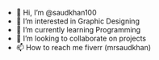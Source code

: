 - 👋 Hi, I’m @saudkhan100
- 👀 I’m interested in Graphic Designing
- 🌱 I’m currently learning Programming
- 💞️ I’m looking to collaborate on projects
- 📫 How to reach me fiverr (mrsaudkhan)

<!---
saudkhan100/saudkhan100 is a ✨ special ✨ repository because its `README.md` (this file) appears on your GitHub profile.
You can click the Preview link to take a look at your changes.
--->

